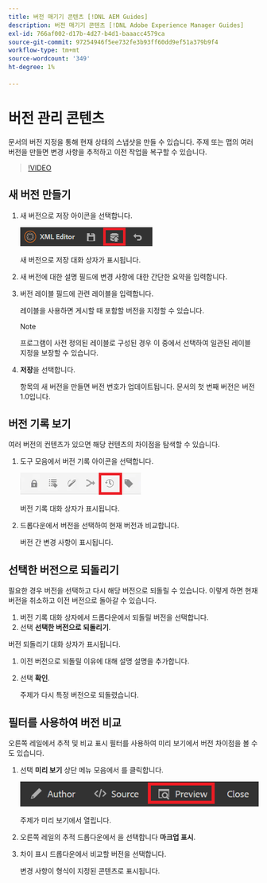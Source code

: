 ```yaml
---
title: 버전 매기기 콘텐츠 [!DNL AEM Guides]
description: 버전 매기기 콘텐츠 [!DNL Adobe Experience Manager Guides]
exl-id: 766af002-d17b-4d27-b4d1-baaacc4579ca
source-git-commit: 97254946f5ee732fe3b93ff60dd9ef51a379b9f4
workflow-type: tm+mt
source-wordcount: '349'
ht-degree: 1%

---
```


# 버전 관리 콘텐츠

문서의 버전 지정을 통해 현재 상태의 스냅샷을 만들 수 있습니다. 주제 또는 맵의 여러 버전을 만들면 변경 사항을 추적하고 이전 작업을 복구할 수 있습니다.

>[!VIDEO](https://video.tv.adobe.com/v/336724?quality=12&learn=on)

## 새 버전 만들기

1. 새 버전으로 저장 아이콘을 선택합니다.

   ![새 버전으로 저장 아이콘](images/common/save-as-new-version.png)

   새 버전으로 저장 대화 상자가 표시됩니다.

1. 새 버전에 대한 설명 필드에 변경 사항에 대한 간단한 요약을 입력합니다.
1. 버전 레이블 필드에 관련 레이블을 입력합니다.

   레이블을 사용하면 게시할 때 포함할 버전을 지정할 수 있습니다.

   >[!NOTE]
   >
   >프로그램이 사전 정의된 레이블로 구성된 경우 이 중에서 선택하여 일관된 레이블 지정을 보장할 수 있습니다.

1. **저장**&#x200B;을 선택합니다.

   항목의 새 버전을 만들면 버전 번호가 업데이트됩니다. 문서의 첫 번째 버전은 버전 1.0입니다.

## 버전 기록 보기

여러 버전의 컨텐츠가 있으면 해당 컨텐츠의 차이점을 탐색할 수 있습니다.

1. 도구 모음에서 버전 기록 아이콘을 선택합니다.

   ![버전 기록 아이콘](images/lesson-7/version-history.png)

   버전 기록 대화 상자가 표시됩니다.

1. 드롭다운에서 버전을 선택하여 현재 버전과 비교합니다.

   버전 간 변경 사항이 표시됩니다.

## 선택한 버전으로 되돌리기

필요한 경우 버전을 선택하고 다시 해당 버전으로 되돌릴 수 있습니다. 이렇게 하면 현재 버전을 취소하고 이전 버전으로 돌아갈 수 있습니다.

1. 버전 기록 대화 상자에서 드롭다운에서 되돌릴 버전을 선택합니다.
1. 선택 **선택한 버전으로 되돌리기**.

버전 되돌리기 대화 상자가 표시됩니다.

1. 이전 버전으로 되돌릴 이유에 대해 설명 설명을 추가합니다.
1. 선택 **확인**.

   주제가 다시 특정 버전으로 되돌렸습니다.

## 필터를 사용하여 버전 비교

오른쪽 레일에서 추적 및 비교 표시 필터를 사용하여 미리 보기에서 버전 차이점을 볼 수도 있습니다.

1. 선택 **미리 보기** 상단 메뉴 모음에서 를 클릭합니다.

   ![미리 보기 단추](images/common/select-preview.png)

   주제가 미리 보기에서 열립니다.

1. 오른쪽 레일의 추적 드롭다운에서 을 선택합니다 **마크업 표시**.
1. 차이 표시 드롭다운에서 비교할 버전을 선택합니다.

   변경 사항이 형식이 지정된 콘텐츠로 표시됩니다.
